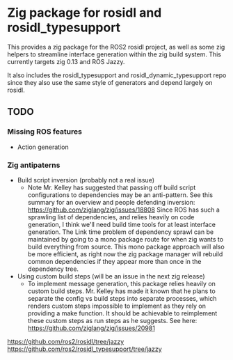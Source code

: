# Zig package for rosidl and rosidl_typesupport

This provides a zig package for the ROS2 rosidl project, as well as some zig helpers to streamline
interface generation within the zig build system. This currently targets zig 0.13 and ROS Jazzy.

It also includes the rosidl_typesupport and rosidl_dynamic_typesupport repo since they also use the
 same style of generators and depend largely on rosidl.

## TODO

### Missing ROS features
 - Action generation

### Zig antipaterns
 - Build script inversion (probably not a real issue)
   - Note Mr. Kelley has suggested that passing off build script configurations to dependencies may
     be an anti-pattern. See this summary for an overview and people defending inversion:
     https://github.com/ziglang/zig/issues/18808
     Since ROS has such a sprawling list of dependencies, and relies heavily on code 
     generation, I think we'll need build time tools for at least interface generation. The Link
     time problem of dependency sprawl can be maintained by going to a mono package route for when
     zig wants to build everything from source. This mono package approach will also be more
     efficient, as right now the zig package manager will rebuild common dependencies if they
     appear more than once in the dependency tree.
 - Using custom build steps (will be an issue in the next zig release)
   - To implement message generation, this package relies heavily on custom build steps.
     Mr. Kelley has made it known that he plans to separate the config vs build steps into separate
     processes, which renders custom steps impossible to implement as they rely on providing a make
     function. It should be achievable to reimplement these custom steps as run steps as he
     suggests. See here: https://github.com/ziglang/zig/issues/20981

https://github.com/ros2/rosidl/tree/jazzy
https://github.com/ros2/rosidl_typesupport/tree/jazzy
